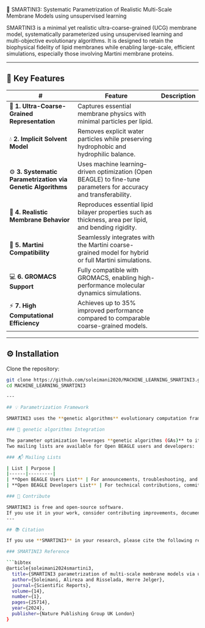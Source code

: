 🧠 SMARTINI3: Systematic Parametrization of Realistic Multi-Scale Membrane Models using unsupervised learning 

SMARTINI3 is a minimal yet realistic ultra-coarse-grained (UCG) membrane model, systematically parameterized using unsupervised learning and multi-objective evolutionary algorithms.
It is designed to retain the biophysical fidelity of lipid membranes while enabling large-scale, efficient simulations, especially those involving Martini membrane proteins.

---

## 🌟 Key Features

| # | Feature | Description |
|---|----------|--------------|
| 🧩 **1. Ultra-Coarse-Grained Representation** | Captures essential membrane physics with minimal particles per lipid. |
| 💧 **2. Implicit Solvent Model** | Removes explicit water particles while preserving hydrophobic and hydrophilic balance. |
| ⚙️ **3. Systematic Parametrization via Genetic Algorithms** | Uses machine learning–driven optimization (Open BEAGLE) to fine-tune parameters for accuracy and transferability. |
| 🧬 **4. Realistic Membrane Behavior** | Reproduces essential lipid bilayer properties such as thickness, area per lipid, and bending rigidity. |
| 🧠 **5. Martini Compatibility** | Seamlessly integrates with the Martini coarse-grained model for hybrid or full Martini simulations. |
| 💻 **6. GROMACS Support** | Fully compatible with GROMACS, enabling high-performance molecular dynamics simulations. |
| ⚡ **7. High Computational Efficiency** | Achieves up to 35% improved performance compared to comparable coarse-grained models. |

---
## ⚙️ Installation

Clone the repository:

```bash
git clone https://github.com/soleimani2020/MACHINE_LEARNING_SMARTINI3.git
cd MACHINE_LEARNING_SMARTINI3

---

## 💡 Parametrization Framework

SMARTINI3 uses the **genetic algorithms** evolutionary computation framework for parameter optimization.

### 🔬 genetic algorithms Integration

The parameter optimization leverages **genetic algorithms (GAs)** to iteratively improve model fidelity.  
Two mailing lists are available for Open BEAGLE users and developers:

### 📬 Mailing Lists

| List | Purpose |
|------|---------|
| **Open BEAGLE Users List** | For announcements, troubleshooting, and discussion of future developments. *(Now hosted on Google Groups; the old YahooGroups archive remains a valuable knowledge base.)* |
| **Open BEAGLE Developers List** | For technical contributions, commit discussions, and bleeding-edge developments (Mercurial repository). |

### 🤝 Contribute

SMARTINI3 is free and open-source software.  
If you use it in your work, consider contributing improvements, documentation, or bug fixes.
---

## 📚 Citation

If you use **SMARTINI3** in your research, please cite the following references:

### SMARTINI3 Reference

```bibtex
@article{soleimani2024smartini3,
  title={SMARTINI3 parametrization of multi-scale membrane models via unsupervised learning methods},
  author={Soleimani, Alireza and Risselada, Herre Jelger},
  journal={Scientific Reports},
  volume={14},
  number={1},
  pages={25714},
  year={2024},
  publisher={Nature Publishing Group UK London}
}

